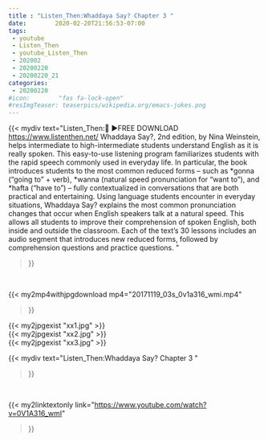 ```yaml
---
title : "Listen_Then:Whaddaya Say? Chapter 3 "
date:        2020-02-20T21:56:53-07:00
tags:
 - youtube
 - Listen_Then
 - youtube_Listen_Then
 - 202002
 - 20200220
 - 20200220_21
categories:
 - 20200220
#icon:        "fas fa-lock-open"
#resImgTeaser: teaserpics/wikipedia.org/emacs-jokes.png
---
```


{{< mydiv text="Listen_Then:🌟 ►FREE DOWNLOAD https://www.listenthen.net/  Whaddaya Say?, 2nd edition, by Nina Weinstein, helps intermediate to high-intermediate students understand English as it is really spoken.  This easy-to-use listening program familiarizes students with the rapid speech commonly used in everyday life. In particular, the book introduces students to the most common reduced forms – such as *gonna (“going to” + verb), *wanna (natural speed pronunciation for “want to”), and *hafta (“have to”) – fully contextualized in conversations that are both practical and entertaining.  Using language students encounter in everyday situations, Whaddaya Say? explains the most common pronunciation changes that occur when English speakers talk at a natural speed. This allows all students to improve their comprehension of spoken English, both inside and outside the classroom.  Each of the text’s 30 lessons includes an audio segment that introduces new reduced forms, followed by comprehension questions and practice questions. "
>}}
<br>


{{< my2mp4withjpgdownload mp4="20171119_03s_0v1a316_wmi.mp4"
>}}

{{< my2jpgexist "xx1.jpg" >}}<br>
{{< my2jpgexist "xx2.jpg" >}}<br>
{{< my2jpgexist "xx3.jpg" >}}<br>



{{< mydiv text="Listen_Then:Whaddaya Say? Chapter 3 "
>}}
<br>

{{< my2linktextonly link="https://www.youtube.com/watch?v=0V1A316_wmI"
>}}


<br>

